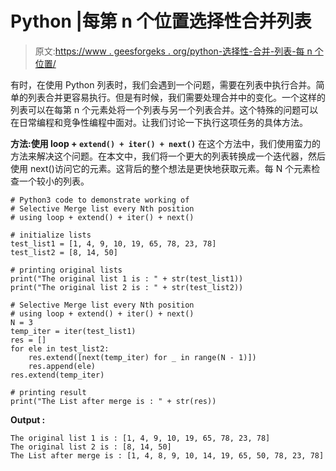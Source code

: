 # Python |每第 n 个位置选择性合并列表

> 原文:[https://www . geesforgeks . org/python-选择性-合并-列表-每 n 个位置/](https://www.geeksforgeeks.org/python-selective-merge-list-every-nth-position/)

有时，在使用 Python 列表时，我们会遇到一个问题，需要在列表中执行合并。简单的列表合并更容易执行。但是有时候，我们需要处理合并中的变化。一个这样的列表可以在每第 n 个元素处将一个列表与另一个列表合并。这个特殊的问题可以在日常编程和竞争性编程中面对。让我们讨论一下执行这项任务的具体方法。

**方法:使用 loop + `extend() + iter() + next()`**
在这个方法中，我们使用蛮力的方法来解决这个问题。在本文中，我们将一个更大的列表转换成一个迭代器，然后使用 next()访问它的元素。这背后的整个想法是更快地获取元素。每 N 个元素检查一个较小的列表。

```
# Python3 code to demonstrate working of
# Selective Merge list every Nth position
# using loop + extend() + iter() + next()

# initialize lists
test_list1 = [1, 4, 9, 10, 19, 65, 78, 23, 78]
test_list2 = [8, 14, 50]

# printing original lists
print("The original list 1 is : " + str(test_list1))
print("The original list 2 is : " + str(test_list2))

# Selective Merge list every Nth position
# using loop + extend() + iter() + next()
N = 3
temp_iter = iter(test_list1)
res = []
for ele in test_list2:
    res.extend([next(temp_iter) for _ in range(N - 1)])
    res.append(ele)
res.extend(temp_iter)

# printing result
print("The List after merge is : " + str(res))
```

**Output :**

```
The original list 1 is : [1, 4, 9, 10, 19, 65, 78, 23, 78]
The original list 2 is : [8, 14, 50]
The List after merge is : [1, 4, 8, 9, 10, 14, 19, 65, 50, 78, 23, 78]

```
